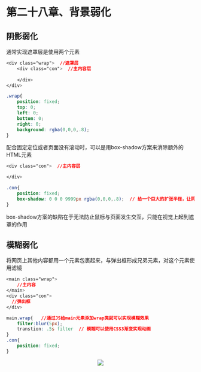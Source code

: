 # 第二十八章、背景弱化

## 阴影弱化

通常实现遮罩层是使用两个元素

```css
<div class="wrap">  //遮罩层
    <div class="con">  //主内容层
        
    </div>
</div>

.wrap{
    position: fixed;
    top: 0;
    left: 0;
    bottom: 0;
    right: 0;
    background: rgba(0,0,0,.8);
}
```

配合固定定位或者页面没有滚动时，可以是用box-shadow方案来消除额外的HTML元素

```css
<div class="con">  //主内容层

</div>

.con{
    position: fixed;
    box-shadow: 0 0 0 9999px rgba(0,0,0,.8);  // 给一个巨大的扩张半径，让阴影来实现遮罩
}
```

box-shadow方案的缺陷在于无法防止鼠标与页面发生交互，只能在视觉上起到遮罩的作用  

## 模糊弱化

将网页上其他内容都用一个元素包裹起来，与弹出框形成兄弟元素，对这个元素使用滤镜

```css
<main class="wrap">
    //主内容
</main>
<div class="con">
  //弹出框
</div> 

main.wrap{   //通过JS给main元素添加wrap类就可以实现模糊效果
    filter:blur(5px);
    transtion: .5s filter  // 模糊可以使用CSS3渐变实现动画
}
.con{
    position: fixed;
}
```

<div align=center><img src="/note/images/css-secret/28/1.png"></div>  
